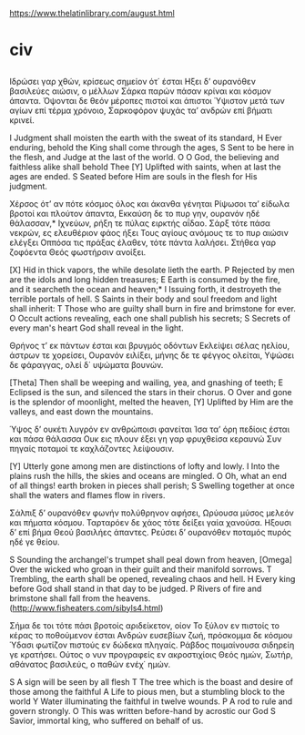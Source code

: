
https://www.thelatinlibrary.com/august.html

# civ
##

Ιδρώσει γαρ χθών, κρίσεως σημείον ότ΄ έσται
Ηξει δ’ ουρανόθεν βασιλεύες αιώσιν, ο μέλλων
Σάρκα παρών πάσαν κρίναι και κόσμον άπαντα.
Όψονται δε θεόν μέροπες πιστοί και άπιστοι
Ύψιστον μετά των αγίων επί τέρμα χρόνοιο,
Σαρκοφόρον ψυχάς τα’ ανδρών επί βήματι κρινεί.

I Judgment shall moisten the earth with the sweat of its standard,
H Ever enduring, behold the King shall come through the ages,
S Sent to be here in the flesh, and Judge at the last of the world.
O O God, the believing and faithless alike shall behold Thee
[Y] Uplifted with saints, when at last the ages are ended.
S Seated before Him are souls in the flesh for His judgment.

Χέρσος ότ’ αν πότε κόσμος όλος και άκανθα γένηται
Ρίψωσοι τα’ είδωλα βροτοί και πλούτον άπαντα,
Εκκαύση δε το πυρ γην, ουρανόν ηδέ θάλασσαν,*
Ιχνεύων, ρήξη τε πύλας ειρκτής αΐδαο.
Σάρξ τότε πάσα νεκρών, ες ελευθέριον φάος ήξει
Τους αγίους ανόμους τε το πυρ αιώσιν ελέγξει
Οππόσα τις πράξας έλαθεν, τότε πάντα λαλήσει.
Στήθεα γαρ ζοφόεντα Θεός φωστήρσιν ανοίξει.

[X] Hid in thick vapors, the while desolate lieth the earth.
P Rejected by men are the idols and long hidden treasures;
E Earth is consumed by the fire, and it searcheth the ocean and heaven;*
I Issuing forth, it destroyeth the terrible portals of hell.
S Saints in their body and soul freedom and light shall inherit:
T Those who are guilty shall burn in fire and brimstone for ever.
O Occult actions revealing, each one shall publish his secrets;
S Secrets of every man's heart God shall reveal in the light.

Θρήνος τ’ εκ πάντων έσται και βρυγμός οδόντων
Εκλείψει σέλας ηελίου, άστρων τε χορείσει,
Ουρανόν ειλίξει, μήνης δε τε φέγγος ολείται,
Υψώσει δε φάραγγας, ολεί δ΄ υψώματα βουνών.

[Theta] Then shall be weeping and wailing, yea, and gnashing of teeth;
E Eclipsed is the sun, and silenced the stars in their chorus.
O Over and gone is the splendor of moonlight, melted the heaven,
[Y] Uplifted by Him are the valleys, and east down the mountains.

Ύψος δ’ ουκέτι λυγρόν εν ανθρώποισι φανείται
Ίσα τα’ όρη πεδίοις έσται και πάσα θάλασσα
Ουκ εις πλουν έξει γη γαρ φρυχθείσα κεραυνώ
Συν πηγαίς ποταμοί τε καχλάζοντες λείψουσιν.

[Y] Utterly gone among men are distinctions of lofty and lowly.
I Into the plains rush the hills, the skies and oceans are mingled.
O Oh, what an end of all things! earth broken in pieces shall perish;
S Swelling together at once shall the waters and flames flow in rivers.

Σάλπιξ δ’ ουρανόθεν φωνήν πολύθρηνον αφήσει,
Ωρύουσα μύσος μελεόν και πήματα κόσμου.
Ταρταρόεν δε χάος τότε δείξει γαία χανούσα.
Ηξουσι δ’ επί βήμα Θεού βασιλήες άπαντες.
Ρεύσει δ’ ουρανόθεν ποταμός πυρός ηδέ γε θείου.

S Sounding the archangel's trumpet shall peal down from heaven,
[Omega] Over the wicked who groan in their guilt and their manifold sorrows.
T Trembling, the earth shall be opened, revealing chaos and hell.
H Every king before God shall stand in that day to be judged.
P Rivers of fire and brimstone shall fall from the heavens.
(http://www.fisheaters.com/sibyls4.html)

Σήμα δε τοι τότε πάσι βροτοίς αριδείκετον, οίον
Το ξύλον εν πιστοίς το κέρας το ποθούμενον έσται
Ανδρών ευσεβίων ζωή, πρόσκομμα δε κόσμου
Ύδασι φωτίζον πιστούς εν δώδεκα πληγαίς.
Ράβδος ποιμαίνουσα σιδηρείη γε κρατήσει.
Ούτος ο νυν προγραφείς εν ακροστιχίοις Θεός ημών,
Σωτήρ, αθάνατος βασιλεύς, ο παθών ενέχ΄ ημών.

S A sign will be seen by all flesh
T The tree which is the boast and desire of those among the faithful
A Life to pious men, but a stumbling block to the world
Y Water illuminating the faithful in twelve wounds.
P A rod to rule and govern strongly.
O This was written before-hand by acrostic our God
S Savior, immortal king, who suffered on behalf of us.